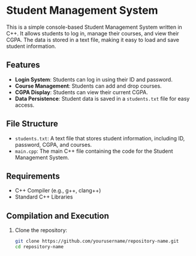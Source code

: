 # Student Management System

This is a simple console-based Student Management System written in C++. It allows students to log in, manage their courses, and view their CGPA. The data is stored in a text file, making it easy to load and save student information.

## Features

- **Login System**: Students can log in using their ID and password.
- **Course Management**: Students can add and drop courses.
- **CGPA Display**: Students can view their current CGPA.
- **Data Persistence**: Student data is saved in a `students.txt` file for easy access.

## File Structure

- `students.txt`: A text file that stores student information, including ID, password, CGPA, and courses.
- `main.cpp`: The main C++ file containing the code for the Student Management System.

## Requirements

- C++ Compiler (e.g., g++, clang++)
- Standard C++ Libraries

## Compilation and Execution

1. Clone the repository:
   ```bash
   git clone https://github.com/yourusername/repository-name.git
   cd repository-name
